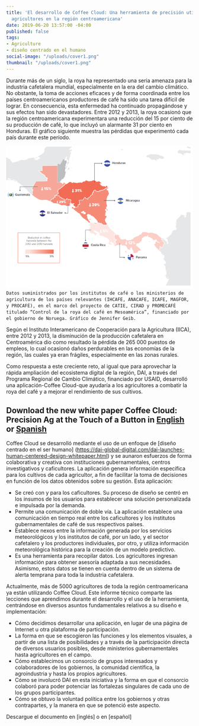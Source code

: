 ```yaml
---
title: 'El desarrollo de Coffee Cloud: Una herramienta de precisión utilizada por
  agricultores en la región centroamericana'
date: 2019-06-20 13:57:00 -04:00
published: false
tags:
- Agriculture
- diseño centrado en el humano
social-image: "/uploads/cover1.png"
thumbnail: "/uploads/cover1.png"
---
```


Durante más de un siglo, la roya ha representado una seria amenaza para la industria cafetalera mundial, especialmente en la era del cambio climático. No obstante, la toma de acciones eficaces y de forma coordinada entre los países centroamericanos productores de café ha sido una tarea difícil de lograr. En consecuencia, esta enfermedad ha continuado propagándose y sus efectos han sido devastadores. Entre 2012 y 2013, la roya ocasionó que la región centroamericana experimentara una reducción del 15 por ciento de su producción de café, lo que incluyó un alarmante 31 por ciento en Honduras. El gráfico siguiente muestra las pérdidas que experimentó cada país durante este período. 

<!--more-->

![chart image-658d85.PNG](/uploads/chart%20image-658d85.PNG)`Datos suministrados por los institutos de café o los ministerios de agricultura de los países relevantes (IHCAFE, ANACAFE, ICAFE, MAGFOR, y PROCAFÉ), en el marco del proyecto de CATIE, CIRAD y PROMECAFÉ titulado “Control de la roya del café en Mesoamérica”, financiado por el gobierno de Noruega. Gráfico de Jennifer Geib.`

Según el Instituto Interamericano de Cooperación para la Agricultura (IICA), entre 2012 y 2013, la disminución de la producción cafetalera en Centroamérica dio como resultado la pérdida de 265 000 puestos de empleos, lo cual ocasionó daños perdurables en las economías de la región, las cuales ya eran frágiles, especialmente en las zonas rurales.
 
Como respuesta a este creciente reto, al igual que para aprovechar la rápida ampliación del ecosistema digital de la región, DAI, a través del Programa Regional de Cambio Climático, financiado por USAID, desarrolló una aplicación-Coffee Cloud-que ayudaría a los agricultores a combatir la roya del café y a mejorar el rendimiento de sus cultivos.

## Download the new white paper Coffee Cloud: Precision Ag at the Touch of a Button in [English](https://assetify-dai.com/pdfs/digital-coffee-cloud-eng.pdf) or [Spanish](https://assetify-dai.com/pdfs/digital-coffee-cloud-esp.pdf)

Coffee Cloud se desarrolló mediante el uso de un enfoque de [diseño centrado en el ser humano] (https://dai-global-digital.com/dai-launches-human-centered-design-whitepaper.html) y se aunaron esfuerzos de forma colaborativa y creativa con instituciones gubernamentales, centros investigativos y caficultores. La aplicación genera información específica para los cultivos de cada agricultor, a fin de facilitar la toma de decisiones en función de los datos obtenidos sobre su gestión. Esta aplicación:
* Se creó con y para los caficultores. Su proceso de diseño se centró en los insumos de los usuarios para establecer una solución personalizada e impulsada por la demanda. 
* Permite una comunicación de doble vía. La aplicación establece una comunicación en tiempo real entre los caficultores y los institutos gubernamentales de café de sus respectivos países. 
* Establece nexos entre la información generada por los servicios meteorológicos y los institutos de café, por un lado, y el sector cafetalero y los productores individuales, por otro, y utiliza información meteorológica histórica para la creación de un modelo predictivo. 
* Es una herramienta para recopilar datos. Los agricultores ingresan información para obtener asesoría adaptada a sus necesidades. Asimismo, estos datos se tienen en cuenta dentro de un sistema de alerta temprana para toda la industria cafetalera. 

Actualmente, más de 5000 agricultores de toda la región centroamericana ya están utilizando Coffee Cloud. Este informe técnico comparte las lecciones que aprendimos durante el desarrollo y el uso de la herramienta, centrándose en diversos asuntos fundamentales relativos a su diseño e implementación: 

* Cómo decidimos desarrollar una aplicación, en lugar de una página de Internet u otra plataforma de participación. 
* La forma en que se escogieron las funciones y los elementos visuales, a partir de una lista de posibilidades y a través de la participación directa de diversos usuarios posibles, desde ministerios gubernamentales hasta agricultores en el campo. 
* Cómo establecimos un consorcio de grupos interesados y colaboradores de los gobiernos, la comunidad científica, la agroindustria y hasta los propios agricultores. 
* Cómo se involucró DAI en esta iniciativa y la forma en que el consorcio colaboró para poder potenciar las fortalezas singulares de cada uno de los grupos participantes. 
* Cómo se obtuvo la voluntad política entre los gobiernos y otras contrapartes, y la manera en que se potenció este aspecto. 

Descargue el documento en [inglés] o en [español]